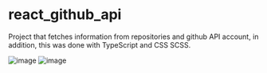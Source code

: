 # react_github_api

Project that fetches information from repositories and github API account, in addition, this was done with TypeScript and CSS SCSS.

![image](https://github.com/gomes-vania/react_github_api/assets/115310527/faae95d2-e426-4ec1-9ad6-6f6a62d66a0f)
![image](https://github.com/gomes-vania/react_github_api/assets/115310527/beacc164-0e6f-4f29-90d4-ad463110004f)


